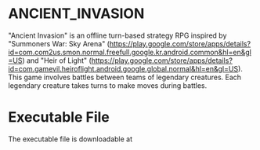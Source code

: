 # ANCIENT_INVASION

"Ancient Invasion" is an offline turn-based strategy RPG inspired by "Summoners War: Sky Arena" 
(https://play.google.com/store/apps/details?id=com.com2us.smon.normal.freefull.google.kr.android.common&hl=en&gl=US)
and "Heir of Light" 
(https://play.google.com/store/apps/details?id=com.gamevil.heiroflight.android.google.global.normal&hl=en&gl=US). This game 
involves battles between teams of legendary creatures. Each legendary creature takes turns to make moves during battles.

# Executable File

The executable file is downloadable at 